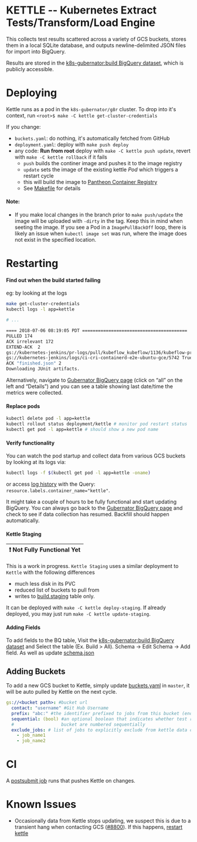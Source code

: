 # KETTLE -- Kubernetes Extract Tests/Transform/Load Engine

This collects test results scattered across a variety of GCS buckets,
stores them in a local SQLite database, and outputs newline-delimited
JSON files for import into BigQuery.

Results are stored in the [k8s-gubernator:build BigQuery dataset](https://bigquery.cloud.google.com/dataset/k8s-gubernator:build),
which is publicly accessible.

# Deploying

Kettle runs as a pod in the `k8s-gubernator/g8r` cluster. To drop into it's context, run `<root>$ make -C kettle get-cluster-credentials`

If you change:

- `buckets.yaml`: do nothing, it's automatically fetched from GitHub
- `deployment.yaml`: deploy with `make push deploy`
- any code: **Run from root** deploy with `make -C kettle push update`, revert with `make -C kettle rollback` if it fails
    - `push` builds the continer image and pushes it to the image registry
    - `update` sets the image of the existing kettle *Pod* which triggers a restart cycle
    - this will build the image to [Pantheon Container Registry](https://pantheon.corp.google.com/gcr/images/k8s-gubernator/GLOBAL/kettle?project=k8s-gubernator&organizationId=433637338589&gcrImageListsize=30)
    - See [Makefile](Makefile) for details

#### Note:
 - If you make local changes in the branch prior to `make push/update` the image will be uploaded with `-dirty` in the tag. Keep this in mind when seeting the image. If you see a Pod in a `ImagePullBackOff` loop, there is likely an issue when `kubectl image set` was run, where the image does not exist in the specified location.

# Restarting

#### Find out when the build started failing

eg: by looking at the logs

```sh
make get-cluster-credentials
kubectl logs -l app=kettle

# ...

==== 2018-07-06 08:19:05 PDT ========================================
PULLED 174
ACK irrelevant 172
EXTEND-ACK  2
gs://kubernetes-jenkins/pr-logs/pull/kubeflow_kubeflow/1136/kubeflow-presubmit/2385 True True 2018-07-06 07:51:49 PDT FAILED
gs://kubernetes-jenkins/logs/ci-cri-containerd-e2e-ubuntu-gce/5742 True True 2018-07-06 07:44:17 PDT FAILURE
ACK "finished.json" 2
Downloading JUnit artifacts.
```

Alternatively, navigate to [Gubernator BigQuery page](https://bigquery.cloud.google.com/table/k8s-gubernator:build.all?pli=1&tab=details) (click on “all” on the left and “Details”) and you can see a table showing last date/time the metrics were collected.

#### Replace pods

```sh
kubectl delete pod -l app=kettle
kubectl rollout status deployment/kettle # monitor pod restart status
kubectl get pod -l app=kettle # should show a new pod name
```

#### Verify functionality

You can watch the pod startup and collect data from various GCS buckets by looking at its logs via:

```sh
kubectl logs -f $(kubectl get pod -l app=kettle -oname)
```
or access [log history](https://console.cloud.google.com/logs/query?project=k8s-gubernator) with the Query: `resource.labels.container_name="kettle"`.

It might take a couple of hours to be fully functional and start updating BigQuery. You can always go back to the [Gubernator BigQuery page](https://bigquery.cloud.google.com/table/k8s-gubernator:build.all?pli=1&tab=details) and check to see if data collection has resumed.  Backfill should happen automatically.

#### Kettle Staging
| :exclamation:  Not Fully Functional Yet |
|-----------------------------------------|

This is a work in progress. `Kettle Staging` uses a similar deployment to `Kettle` with the following differences
- much less disk in its PVC
- reduced list of buckets to pull from
- writes to [build.staging](https://console.cloud.google.com/bigquery?project=k8s-gubernator&page=table&t=all&d=build&p=k8s-gubernator&redirect_from_classic=true) table only.

It can be deployed with `make -C kettle deploy-staging`. If already deployed, you may just run `make -C kettle update-staging`.

#### Adding Fields

To add fields to the BQ table, Visit the [k8s-gubernator:build BigQuery dataset](https://bigquery.cloud.google.com/dataset/k8s-gubernator:build) and Select the table (Ex. Build > All). Schema -> Edit Schema -> Add field. As well as update [schema.json](./schema.json)

## Adding Buckets

To add a new GCS bucket to Kettle, simply update [buckets.yaml](./buckets.yaml) in `master`, it will be auto pulled by Kettle on the next cycle.

```yaml
gs://<bucket path>: #bucket url
  contact: "username" #Git Hub Username
  prefix: "abc:" #the identifier prefixed to jobs from this bucket (ends in :).
  sequential: (bool) #an optional boolean that indicates whether test runs in this
  #                  bucket are numbered sequentially
  exclude_jobs: # list of jobs to explicitly exclude from kettle data collection
    - job_name1
    - job_name2
```

# CI

A [postsubmit job](https://github.com/kubernetes/test-infra/blob/master/config/jobs/kubernetes/test-infra/test-infra-trusted.yaml#L203-L210) runs that pushes Kettle on changes.

# Known Issues

- Occasionally data from Kettle stops updating, we suspect this is due to a transient hang when contacting GCS ([#8800](https://github.com/kubernetes/test-infra/issues/8800)). If this happens, [restart kettle](#restarting)

